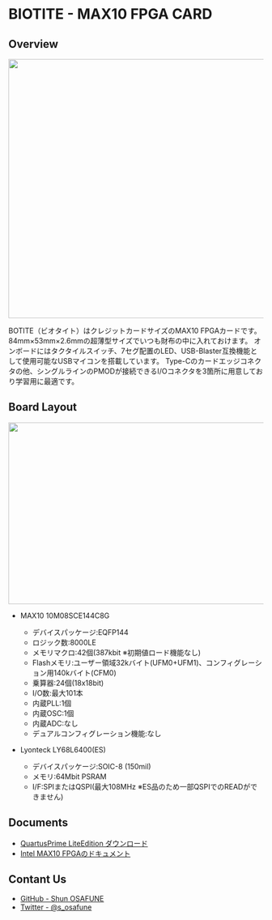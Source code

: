 BIOTITE - MAX10 FPGA CARD
=========================

Overview
--------
<img src="https://raw.githubusercontent.com/osafune/biotite/master/img/biotite_image.png" width="600" height="512">

BOTITE（ビオタイト）はクレジットカードサイズのMAX10 FPGAカードです。84mm×53mm×2.6mmの超薄型サイズでいつも財布の中に入れておけます。
オンボードにはタクタイルスイッチ、7セグ配置のLED、USB-Blaster互換機能として使用可能なUSBマイコンを搭載しています。
Type-Cのカードエッジコネクタの他、シングルラインのPMODが接続できるI/Oコネクタを3箇所に用意しており学習用に最適です。


Board Layout
------------
<img src="https://raw.githubusercontent.com/osafune/biotite/master/img/biotite_layout.png" width="608" height="359">

- MAX10 10M08SCE144C8G
	- デバイスパッケージ:EQFP144
	- ロジック数:8000LE
	- メモリマクロ:42個(387kbit ※初期値ロード機能なし)
	- Flashメモリ:ユーザー領域32kバイト(UFM0+UFM1)、コンフィグレーション用140kバイト(CFM0)
	- 乗算器:24個(18x18bit)
	- I/O数:最大101本
	- 内蔵PLL:1個
	- 内蔵OSC:1個
	- 内蔵ADC:なし
	- デュアルコンフィグレーション機能:なし

- Lyonteck LY68L6400(ES)
	- デバイスパッケージ:SOIC-8 (150mil)
	- メモリ:64Mbit PSRAM
	- I/F:SPIまたはQSPI(最大108MHz ※ES品のため一部QSPIでのREADができません)


Documents
---------
- [QuartusPrime LiteEdition ダウンロード](https://fpgasoftware.intel.com/?edition=lite)
- [Intel MAX10 FPGAのドキュメント](https://www.intel.co.jp/content/www/jp/ja/programmable/products/fpga/max-series/max-10/support.html)


Contant Us
----------
- [GitHub - Shun OSAFUNE](https://github.com/osafune)
- [Twitter - @s_osafune](https://twitter.com/s_osafune)

